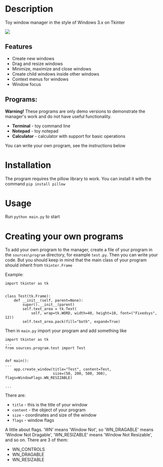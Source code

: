 # Description
Toy window manager in the style of Windows 3.x on Tkinter

<img src="https://habrastorage.org/webt/ci/8k/3r/ci8k3rlufs8epkjfhvpshc9unm0.png" />

## Features

- Create new windows
- Drag and resize windows
- Minimize, maximize and close windows
- Create child windows inside other windows
- Context menus for windows
- Window focus

## Programs:

**Warning!** These programs are only demo versions to demonstrate the manager's work and do not have useful functionality.

- **Terminal** - toy command line
- **Notepad** - toy notepad
- **Calculator** - calculator with support for basic operations

You can write your own program, see the instructions below

# Installation

The program requires the pillow library to work. You can install it with the command `pip install pillow`

# Usage

Run `python main.py` to start

# Creating your own programs

To add your own program to the manager, create a file of your program in the `sources\program` directory, for example `test.py`.
Then you can write your code. But you should keep in mind that the main class of your program should inherit from `tkinter.Frame`

Example:
```
import tkinter as tk


class Test(tk.Frame):
    def __init__(self, parent=None):
        super().__init__(parent)
        self.text_area = tk.Text(
            self, wrap=tk.WORD, width=40, height=10, font=("Fixedsys", 12))
        self.text_area.pack(fill="both", expand=True)
```

Then in `main.py` import your program and add something like

```
import tkinter as tk
...
from sources.program.test import Test


def main():
...
    app.create_window(title="Test", content=Test,
                      size=(50, 200, 500, 300), flags=WindowFlags.WN_RESIZABLE)

...
```

There are:
 - `title` - this is the title of your window
 - `content` - the object of your program
 - `size` - coordinates and size of the window
 - `flags` - window flags

A little about flags. 'WN' means 'Window Not', so 'WN_DRAGABLE' means 'Window Not Dragable', 'WN_RESIZABLE' means 'Window Not Resizable', and so on. There are 3 of them:
 - WN_CONTROLS 
 - WN_DRAGABLE
 - WN_RESIZABLE